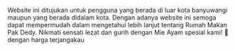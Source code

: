 Website ini ditujukan untuk pengguna yang berada di luar kota banyuwangi maupun yang berada didalam kota. Dengan adanya website ini semoga dapat mempermudah dalam mengetahui lebih lanjut tentang Rumah Makan Pak Dedy. Nikmati sensati lezat dan gurih dengan Mie Ayam spesial kami! 🍜 dengan harga terjangakau 
